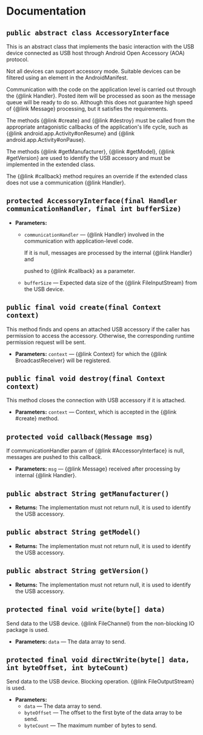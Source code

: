 # Documentation

## `public abstract class AccessoryInterface`

This is an abstract class that implements the basic interaction with the USB device connected as USB host through Android Open Accessory (AOA) protocol.



Not all devices can support accessory mode. Suitable devices can be filtered using an <uses-feature> element in the AndroidManifest.



Communication with the code on the application level is carried out through the {@link Handler}. Posted item will be processed as soon as the message queue will be ready to do so. Although this does not guarantee high speed of {@link Message} processing, but it satisfies the requirements.



The methods {@link #create} and {@link #destroy} must be called from the appropriate antagonistic callbacks of the application's life cycle, such as {@link android.app.Activity#onResume} and {@link android.app.Activity#onPause}.



The methods {@link #getManufacturer}, {@link #getModel}, {@link #getVersion} are used to identify the USB accessory and must be implemented in the extended class.



The {@link #callback} method requires an override if the extended class does not use a communication {@link Handler}.

## `protected AccessoryInterface(final Handler communicationHandler, final int bufferSize)`

 * **Parameters:**
   * `communicationHandler` — {@link Handler} involved in the communication with application-level code.

     If it is null, messages are processed by the internal {@link Handler} and

     pushed to {@link #callback} as a parameter.
   * `bufferSize` — Expected data size of the {@link FileInputStream} from the USB device.

## `public final void create(final Context context)`

This method finds and opens an attached USB accessory if the caller has permission to access the accessory. Otherwise, the corresponding runtime permission request will be sent.

 * **Parameters:** `context` — {@link Context} for which the {@link BroadcastReceiver} will be registered.

## `public final void destroy(final Context context)`

This method closes the connection with USB accessory if it is attached.

 * **Parameters:** `context` — Context, which is accepted in the {@link #create} method.

## `protected void callback(Message msg)`

If communicationHandler param of {@link #AccessoryInterface} is null, messages are pushed to this callback.

 * **Parameters:** `msg` — {@link Message} received after processing by internal {@link Handler}.

## `public abstract String getManufacturer()`

 * **Returns:** The implementation must not return null, it is used to identify the USB accessory.

## `public abstract String getModel()`

 * **Returns:** The implementation must not return null, it is used to identify the USB accessory.

## `public abstract String getVersion()`

 * **Returns:** The implementation must not return null, it is used to identify the USB accessory.

## `protected final void write(byte[] data)`

Send data to the USB device. {@link FileChannel} from the non-blocking IO package is used.

 * **Parameters:** `data` — The data array to send.

## `protected final void directWrite(byte[] data, int byteOffset, int byteCount)`

Send data to the USB device. Blocking operation. {@link FileOutputStream} is used.

 * **Parameters:**
   * `data` — The data array to send.
   * `byteOffset` — The offset to the first byte of the data array to be send.
   * `byteCount` — The maximum number of bytes to send.
